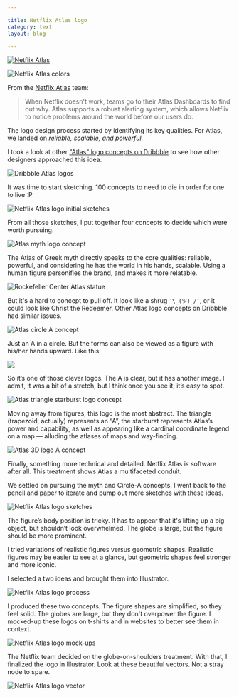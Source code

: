 ```yaml
---

title: Netflix Atlas logo
category: text
layout: blog

---
```


[![Netflix Atlas](http://i.imgur.com/yMlGAuD.png)](http://i.imgur.com/Rq0cBJO.png)

![Netflix Atlas colors](http://i.imgur.com/DVaUCDg.png)

From the [Netflix Atlas](https://github.com/Netflix/atlas/wiki) team:

> When Netflix doesn't work, teams go to their Atlas Dashboards to find out why. Atlas supports a robust alerting system, which allows Netflix to notice problems around the world before our users do.

The logo design process started by identifying its key qualities. For Atlas, we landed on _reliable, scalable, and powerful._

I took a look at other ["Atlas" logo concepts on Dribbble](https://dribbble.com/search?q=atlas) to see how other designers approached this idea.

![Dribbble Atlas logos](http://i.imgur.com/oihwOpA.jpg)

It was time to start sketching. 100 concepts to need to die in order for one to live :P

![Netflix Atlas logo initial sketches](http://i.imgur.com/BlpZ4Dt.jpg)

From all those sketches, I put together four concepts to decide which were worth pursuing.

![Atlas myth logo concept](http://i.imgur.com/Vu2cr63.png)

The Atlas of Greek myth directly speaks to the core qualities: reliable, powerful, and considering he has the world in his hands, scalable. Using a human figure personifies the brand, and makes it more relatable.

![Rockefeller Center Atlas statue](http://i.imgur.com/0xgQdMK.jpg)

But it's a hard to concept to pull off. It look like a shrug `¯\_(ツ)_/¯`, or it could look like Christ the Redeemer. Other Atlas logo concepts on Dribbble had similar issues.

![Atlas circle A concept](http://i.imgur.com/jTy5QrY.png)

Just an A in a circle. But the forms can also be viewed as a figure with his/her hands upward. Like this:

![](http://i.imgur.com/53pRwWC.jpg)

So it’s one of those clever logos. The A is clear, but it has another image. I admit, it was a bit of a stretch, but I think once you see it, it’s easy to spot.

![Atlas triangle starburst logo concept](http://i.imgur.com/sOhHdyh.png)

Moving away from figures, this logo is the most abstract. The triangle (trapezoid, actually) represents an “A”, the starburst represents Atlas’s power and capability, as well as appearing like a cardinal coordinate legend on a map — alluding the atlases of maps and way-finding.

![Atlas 3D logo A concept](http://i.imgur.com/HDEl5qn.png)

Finally, something more technical and detailed. Netflix Atlas is software after all. This treatment shows Atlas a multifaceted conduit.

We settled on pursuing the myth and Circle-A concepts. I went back to the pencil and paper to iterate and pump out more sketches with these ideas.

![Netflix Atlas logo sketches](http://i.imgur.com/gDVkH4d.jpg)

The figure’s body position is tricky. It has to appear that it's lifting up a big object, but shouldn’t look overwhelmed. The globe is large, but the figure should be more prominent.

I tried variations of realistic figures versus geometric shapes. Realistic figures may be easier to see at a glance, but geometric shapes feel stronger and more iconic.

I selected a two ideas and brought them into Illustrator.

![Netflix Atlas logo process](http://i.imgur.com/6s6i3m1.png)

I produced these two concepts. The figure shapes are simplified, so they feel solid. The globes are large, but they don't overpower the figure. I mocked-up these logos on t-shirts and in websites to better see them in context.

![Netflix Atlas logo mock-ups](http://i.imgur.com/shOPOuv.jpg)

The Netflix team decided on the globe-on-shoulders treatment. With that, I finalized the logo in Illustrator. Look at these beautiful vectors. Not a stray node to spare.

![Netflix Atlas logo vector](http://i.imgur.com/ceM6lxu.png)
